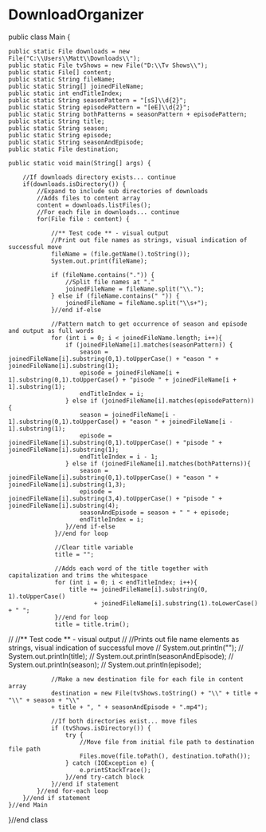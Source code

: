 # DownloadOrganizer
public class Main {
	
	public static File downloads = new File("C:\\Users\\Matt\\Downloads\\");
	public static File tvShows = new File("D:\\Tv Shows\\");
	public static File[] content;
	public static String fileName;
	public static String[] joinedFileName;
	public static int endTitleIndex;
	public static String seasonPattern = "[sS]\\d{2}";
	public static String episodePattern = "[eE]\\d{2}";
	public static String bothPatterns = seasonPattern + episodePattern;
	public static String title;
	public static String season;
	public static String episode;
	public static String seasonAndEpisode;
	public static File destination;
	
	public static void main(String[] args) {
		
		//If downloads directory exists... continue
		if(downloads.isDirectory()) {
			//Expand to include sub directories of downloads
			//Adds files to content array
			content = downloads.listFiles();
			//For each file in downloads... continue
			for(File file : content) {
		    	
				//** Test code ** - visual output
				//Print out file names as strings, visual indication of successful move
				fileName = (file.getName().toString());
				System.out.print(fileName);
		    	
		    	if (fileName.contains(".")) {
			    	//Split file names at "."
				    joinedFileName = fileName.split("\\.");
		    	} else if (fileName.contains(" ")) {
		    		joinedFileName = fileName.split("\\s+");
		    	}//end if-else
		    	
				//Pattern match to get occurrence of season and episode and output as full words
				for (int i = 0; i < joinedFileName.length; i++){
					if (joinedFileName[i].matches(seasonPattern)) {
						season = joinedFileName[i].substring(0,1).toUpperCase() + "eason " + joinedFileName[i].substring(1);
						episode = joinedFileName[i + 1].substring(0,1).toUpperCase() + "pisode " + joinedFileName[i + 1].substring(1);
						endTitleIndex = i;
					} else if (joinedFileName[i].matches(episodePattern)) {
						season = joinedFileName[i - 1].substring(0,1).toUpperCase() + "eason " + joinedFileName[i - 1].substring(1);
						episode = joinedFileName[i].substring(0,1).toUpperCase() + "pisode " + joinedFileName[i].substring(1);
						endTitleIndex = i - 1;
					} else if (joinedFileName[i].matches(bothPatterns)){
						season = joinedFileName[i].substring(0,1).toUpperCase() + "eason " + joinedFileName[i].substring(1,3);
						episode = joinedFileName[i].substring(3,4).toUpperCase() + "pisode " + joinedFileName[i].substring(4);
						seasonAndEpisode = season + " " + episode;
						endTitleIndex = i;
					}//end if-else
				 }//end for loop
				    
				 //Clear title variable
				 title = "";
				    
				 //Adds each word of the title together with capitalization and trims the whitespace
				 for (int i = 0; i < endTitleIndex; i++){
					 title += joinedFileName[i].substring(0, 1).toUpperCase() 
				    		+ joinedFileName[i].substring(1).toLowerCase() + " ";
				 }//end for loop
				 title = title.trim();    
		    	
//				 //** Test code ** - visual output
//				 //Prints out file name elements as strings, visual indication of successful move
//				 System.out.println("");
//				 System.out.println(title);
//				 System.out.println(seasonAndEpisode);
//				 System.out.println(season);
//				 System.out.println(episode);
			    
        		//Make a new destination file for each file in content array
        		destination = new File(tvShows.toString() + "\\" + title + "\\" + season + "\\" 
        		+ title + ", " + seasonAndEpisode + ".mp4");
        		
			    //If both directories exist... move files
		        if (tvShows.isDirectory()) {
		        	try {
						//Move file from initial file path to destination file path
		        		Files.move(file.toPath(), destination.toPath());
		        	} catch (IOException e) {
						e.printStackTrace();
					}//end try-catch block
		        }//end if statement
		    }//end for-each loop
		}//end if statement
	}//end Main
	
}//end class

